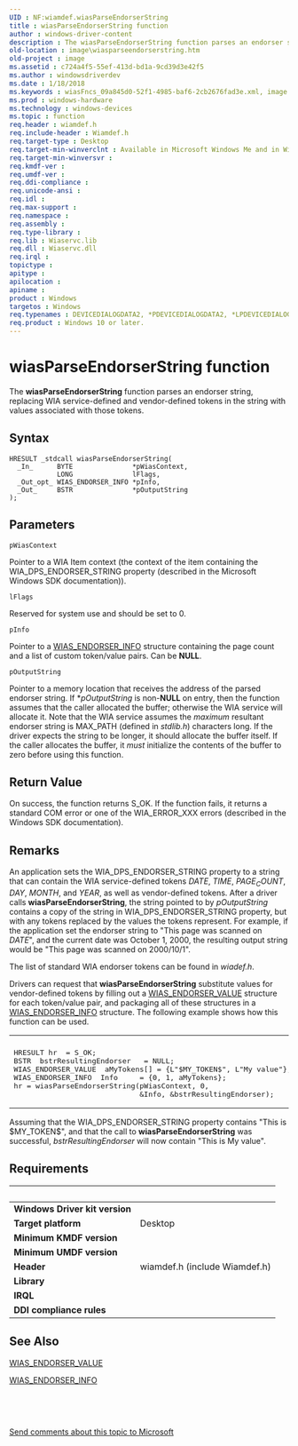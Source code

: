 ```yaml
---
UID : NF:wiamdef.wiasParseEndorserString
title : wiasParseEndorserString function
author : windows-driver-content
description : The wiasParseEndorserString function parses an endorser string, replacing WIA service-defined and vendor-defined tokens in the string with values associated with those tokens.
old-location : image\wiasparseendorserstring.htm
old-project : image
ms.assetid : c724a4f5-55ef-413d-bd1a-9cd39d3e42f5
ms.author : windowsdriverdev
ms.date : 1/18/2018
ms.keywords : wiasFncs_09a845d0-52f1-4985-baf6-2cb2676fad3e.xml, image.wiasparseendorserstring, wiasParseEndorserString function [Imaging Devices], wiamdef/wiasParseEndorserString, wiasParseEndorserString
ms.prod : windows-hardware
ms.technology : windows-devices
ms.topic : function
req.header : wiamdef.h
req.include-header : Wiamdef.h
req.target-type : Desktop
req.target-min-winverclnt : Available in Microsoft Windows Me and in Windows XP and later versions of the Windows operating systems.
req.target-min-winversvr : 
req.kmdf-ver : 
req.umdf-ver : 
req.ddi-compliance : 
req.unicode-ansi : 
req.idl : 
req.max-support : 
req.namespace : 
req.assembly : 
req.type-library : 
req.lib : Wiaservc.lib
req.dll : Wiaservc.dll
req.irql : 
topictype : 
apitype : 
apilocation : 
apiname : 
product : Windows
targetos : Windows
req.typenames : DEVICEDIALOGDATA2, *PDEVICEDIALOGDATA2, *LPDEVICEDIALOGDATA2
req.product : Windows 10 or later.
---
```



# wiasParseEndorserString function
The <b>wiasParseEndorserString</b> function parses an endorser string, replacing WIA service-defined and vendor-defined tokens in the string with values associated with those tokens.

## Syntax

````
HRESULT _stdcall wiasParseEndorserString(
  _In_      BYTE               *pWiasContext,
            LONG               lFlags,
  _Out_opt_ WIAS_ENDORSER_INFO *pInfo,
  _Out_     BSTR               *pOutputString
);
````

## Parameters

`pWiasContext`

Pointer to a WIA Item context (the context of the item containing the WIA_DPS_ENDORSER_STRING property (described in the Microsoft Windows SDK documentation)).

`lFlags`

Reserved for system use and should be set to 0.

`pInfo`

Pointer to a <a href="..\wiamindr_lh\ns-wiamindr_lh-_wias_endorser_info.md">WIAS_ENDORSER_INFO</a> structure containing the page count and a list of custom token/value pairs. Can be <b>NULL</b>.

`pOutputString`

Pointer to a memory location that receives the address of the parsed endorser string. If *<i>pOutputString</i> is non-<b>NULL</b> on entry, then the function assumes that the caller allocated the buffer; otherwise the WIA service will allocate it. Note that the WIA service assumes the <i>maximum</i> resultant endorser string is MAX_PATH (defined in <i>stdlib.h</i>) characters long. If the driver expects the string to be longer, it should allocate the buffer itself. If the caller allocates the buffer, it <i>must</i> initialize the contents of the buffer to zero before using this function.


## Return Value

On success, the function returns S_OK. If the function fails, it returns a standard COM error or one of the WIA_ERROR_XXX errors (described in the Windows SDK documentation).

## Remarks

An application sets the WIA_DPS_ENDORSER_STRING property to a string that can contain the WIA service-defined tokens $DATE$, $TIME$, $PAGE_COUNT$, $DAY$, $MONTH$, and $YEAR$, as well as vendor-defined tokens. After a driver calls <b>wiasParseEndorserString</b>, the string pointed to by <i>pOutputString</i> contains a copy of the string in WIA_DPS_ENDORSER_STRING property, but with any tokens replaced by the values the tokens represent. For example, if the application set the endorser string to "This page was scanned on $DATE$", and the current date was October 1, 2000, the resulting output string would be "This page was scanned on 2000/10/1".

The list of standard WIA endorser tokens can be found in <i>wiadef.h</i>.

Drivers can request that <b>wiasParseEndorserString</b> substitute values for vendor-defined tokens by filling out a <a href="..\wiamindr_lh\ns-wiamindr_lh-_wias_endorser_value.md">WIAS_ENDORSER_VALUE</a> structure for each token/value pair, and packaging all of these structures in a <a href="..\wiamindr_lh\ns-wiamindr_lh-_wias_endorser_info.md">WIAS_ENDORSER_INFO</a> structure. The following example shows how this function can be used.
<div class="code"><span codelanguage=""><table>
<tr>
<th></th>
</tr>
<tr>
<td>
<pre>HRESULT hr  = S_OK;
BSTR  bstrResultingEndorser   = NULL;
WIAS_ENDORSER_VALUE  aMyTokens[] = {L"$MY_TOKEN$", L"My value"};
WIAS_ENDORSER_INFO  Info     = {0, 1, aMyTokens};
hr = wiasParseEndorserString(pWiasContext, 0, 
                             &amp;Info, &amp;bstrResultingEndorser);</pre>
</td>
</tr>
</table></span></div>Assuming that the WIA_DPS_ENDORSER_STRING property contains "This is $MY_TOKEN$", and that the call to <b>wiasParseEndorserString</b> was successful, <i>bstrResultingEndorser</i> will now contain "This is My value".

## Requirements
| &nbsp; | &nbsp; |
| ---- |:---- |
| **Windows Driver kit version** |  |
| **Target platform** | Desktop |
| **Minimum KMDF version** |  |
| **Minimum UMDF version** |  |
| **Header** | wiamdef.h (include Wiamdef.h) |
| **Library** |  |
| **IRQL** |  |
| **DDI compliance rules** |  |

## See Also

<a href="..\wiamindr_lh\ns-wiamindr_lh-_wias_endorser_value.md">WIAS_ENDORSER_VALUE</a>

<a href="..\wiamindr_lh\ns-wiamindr_lh-_wias_endorser_info.md">WIAS_ENDORSER_INFO</a>

 

 

<a href="mailto:wsddocfb@microsoft.com?subject=Documentation%20feedback [image\image]:%20wiasParseEndorserString function%20 RELEASE:%20(1/18/2018)&amp;body=%0A%0APRIVACY STATEMENT%0A%0AWe use your feedback to improve the documentation. We don't use your email address for any other purpose, and we'll remove your email address from our system after the issue that you're reporting is fixed. While we're working to fix this issue, we might send you an email message to ask for more info. Later, we might also send you an email message to let you know that we've addressed your feedback.%0A%0AFor more info about Microsoft's privacy policy, see http://privacy.microsoft.com/en-us/default.aspx." title="Send comments about this topic to Microsoft">Send comments about this topic to Microsoft</a>